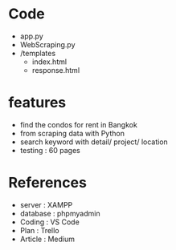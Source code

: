# Code
- app.py
- WebScraping.py
- /templates
  - index.html
  - response.html

# features
- find the condos for rent in Bangkok
- from scraping data with Python
- search keyword with detail/ project/ location
- testing : 60 pages

# References
- server : XAMPP
- database : phpmyadmin
- Coding : VS Code
- Plan : Trello
- Article : Medium
